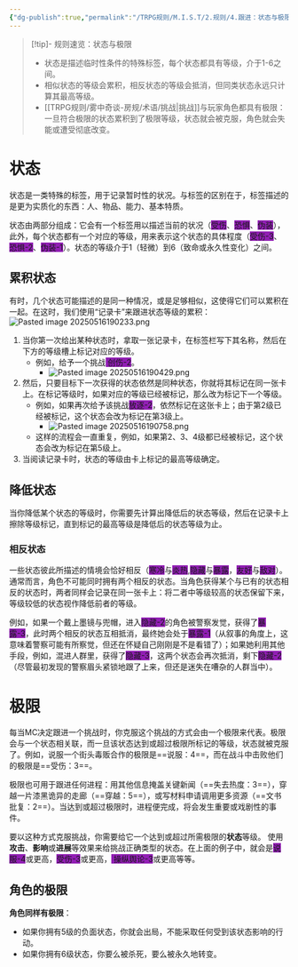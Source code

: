 ```yaml
---
{"dg-publish":true,"permalink":"/TRPG规则/M.I.S.T/2.规则/4.跟进：状态与极限/"}
---
```


>[!tip]- 规则速览：状态与极限
>- 状态是描述临时性条件的特殊标签，每个状态都具有等级，介于1-6之间。
>- 相似状态的等级会累积，相反状态的等级会抵消，但同类状态永远只计算其最高等级。
>- [[TRPG规则/雾中奇谈-房规/术语/挑战\|挑战]]与玩家角色都具有极限：一旦符合极限的状态累积到了极限等级，状态就会被克服，角色就会失能或遭受彻底改变。
# 状态
状态是一类特殊的标签，用于记录暂时性的状况。与标签的区别在于，标签描述的是更为实质化的东西：人、物品、能力、基本特质。

状态由两部分组成：它会有一个标签用以描述当前的状况（<span style="background:#911eb4">受伤</span>、<span style="background:#911eb4">恐惧</span>、<span style="background:#911eb4">伪装</span>），此外，每个状态都有一个对应的等级，用来表示这个状态的具体程度（<span style="background:#911eb4">受伤-3</span>、<span style="background:#911eb4">恐惧-2</span>、<span style="background:#911eb4">伪装-1</span>）。状态的等级介于1（轻微）到6（致命或永久性变化）之间。
## 累积状态
有时，几个状态可能描述的是同一种情况，或是足够相似，这使得它们可以累积在一起。在这时，我们使用“记录卡”来跟进状态等级的累积：
![Pasted image 20250516190233.png](/img/user/zz%E7%B4%A0%E6%9D%90/Pasted%20image%2020250516190233.png)

1. 当你第一次给出某种状态时，拿取一张记录卡，在标签栏写下其名称，然后在下方的等级槽上标记对应的等级。
	* 例如，给予一个挑战<span style="background:#911eb4"> 创伤-2</span>。
		* ![Pasted image 20250516190429.png](/img/user/zz%E7%B4%A0%E6%9D%90/Pasted%20image%2020250516190429.png)
2. 然后，只要目标下一次获得的状态依然是同种状态，你就将其标记在同一张卡上。在标记等级时，如果对应的等级已经被标记，那么改为标记下一个等级。
	- 例如，如果再次给予该挑战<span style="background:#911eb4">放逐-2</span>，依然标记在这张卡上；由于第2级已经被标记，这个状态会改为标记在第3级上。
		- ![Pasted image 20250516190758.png](/img/user/zz%E7%B4%A0%E6%9D%90/Pasted%20image%2020250516190758.png)
	- 这样的流程会一直重复，例如，如果第2、3、4级都已经被标记，这个状态会改为标记在第5级上。
3. 当阅读记录卡时，状态的等级由卡上标记的最高等级确定。
## 降低状态
当你降低某个状态的等级时，你需要先计算出降低后的状态等级，然后在记录卡上擦除等级标记，直到标记的最高等级是降低后的状态等级为止。
### 相反状态
一些状态彼此所描述的情境会恰好相反（<span style="background:#911eb4">寒冷</span>与<span style="background:#911eb4">炎热</span>,<span style="background:#911eb4">隐藏</span>与<span style="background:#911eb4">暴露</span>，<span style="background:#911eb4">友好</span>与<span style="background:#911eb4">敌对</span>）。通常而言，角色不可能同时拥有两个相反的状态。当角色获得某个与已有的状态相反的状态时，两者同样会记录在同一张卡上：将二者中等级较高的状态保留下来，等级较低的状态视作降低前者的等级。

例如，如果一个戴上墨镜与兜帽，进入<span style="background:#911eb4">隐藏-2</span>的角色被警察发觉，获得了<span style="background:#911eb4">暴露-3</span>，此时两个相反的状态互相抵消，最终她会处于<span style="background:#911eb4">暴露-1</span>（从叙事的角度上，这意味着警察可能有所察觉，但还在怀疑自己刚刚是不是看错了）；如果她利用其他手段，例如，混进人群里，获得了<span style="background:#911eb4">隐藏-3</span>，这两个状态会再次抵消，剩下<span style="background:#911eb4">隐藏-2</span>（尽管最初发现的警察眉头紧锁地跟了上来，但还是迷失在嘈杂的人群当中）。
# 极限
每当MC决定跟进一个挑战时，你克服这个挑战的方式会由一个极限来代表。极限会与一个状态相关联，而一旦该状态达到或超过极限所标记的等级，状态就被克服了。例如，说服一个街头毒贩合作的极限是==说服：4==，而在战斗中击败他们的极限是==受伤：3==。

极限也可用于跟进任何进程：用其他信息掩盖关键新闻（==失去热度：3==），穿越一片漆黑诡异的走廊（==穿越：5==），或写材料申请调用更多资源（==文书批复：2==）。当达到或超过极限时，进程便完成，将会发生重要或戏剧性的事件。

要以这种方式克服挑战，你需要给它一个达到或超过所需极限的**状态**等级。 使用**攻击**、**影响**或**进展**等效果来给挑战正确类型的状态。在上面的例子中，就会是<span style="background:#911eb4">说服-4</span>或更高，<span style="background:#911eb4">受伤-3</span>或更高，<span style="background:#911eb4"> 操纵舆论-3</span>或更高等等。
## 角色的极限
**角色同样有极限**：
- 如果你拥有5级的负面状态，你就会出局，不能采取任何受到该状态影响的行动。
- 如果你拥有6级状态，你要么被杀死，要么被永久地转变。
